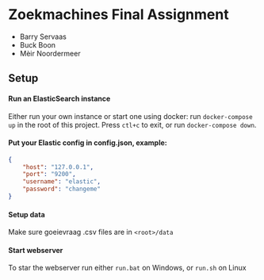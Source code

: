 # Zoekmachines Final Assignment
- Barry Servaas
- Buck Boon
- Mèir Noordermeer


## Setup
#### Run an ElasticSearch instance
Either run your own instance or start one using docker:
run `docker-compose up` in the root of this project. 
Press `ctl+c` to exit, or run `docker-compose down`.

#### Put your Elastic config in config.json, example:
``` json
{
	"host": "127.0.0.1",
	"port": "9200",
	"username": "elastic",
	"password": "changeme"
}
```

#### Setup data
Make sure goeievraag .csv files are in `<root>/data`

#### Start webserver
To star the webserver run either `run.bat` on Windows, or `run.sh` on Linux
